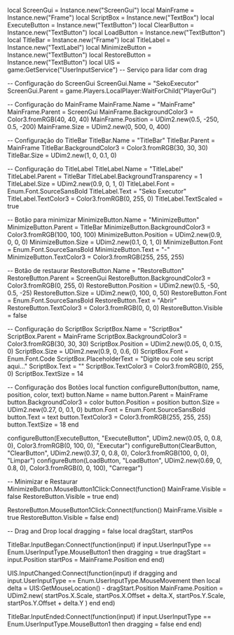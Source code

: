 local ScreenGui = Instance.new("ScreenGui")
local MainFrame = Instance.new("Frame")
local ScriptBox = Instance.new("TextBox")
local ExecuteButton = Instance.new("TextButton")
local ClearButton = Instance.new("TextButton")
local LoadButton = Instance.new("TextButton")
local TitleBar = Instance.new("Frame")
local TitleLabel = Instance.new("TextLabel")
local MinimizeButton = Instance.new("TextButton")
local RestoreButton = Instance.new("TextButton")
local UIS = game:GetService("UserInputService") -- Serviço para lidar com drag

-- Configuração do ScreenGui
ScreenGui.Name = "SekoExecutor"
ScreenGui.Parent = game.Players.LocalPlayer:WaitForChild("PlayerGui")

-- Configuração do MainFrame
MainFrame.Name = "MainFrame"
MainFrame.Parent = ScreenGui
MainFrame.BackgroundColor3 = Color3.fromRGB(40, 40, 40)
MainFrame.Position = UDim2.new(0.5, -250, 0.5, -200)
MainFrame.Size = UDim2.new(0, 500, 0, 400)

-- Configuração do TitleBar
TitleBar.Name = "TitleBar"
TitleBar.Parent = MainFrame
TitleBar.BackgroundColor3 = Color3.fromRGB(30, 30, 30)
TitleBar.Size = UDim2.new(1, 0, 0.1, 0)

-- Configuração do TitleLabel
TitleLabel.Name = "TitleLabel"
TitleLabel.Parent = TitleBar
TitleLabel.BackgroundTransparency = 1
TitleLabel.Size = UDim2.new(0.9, 0, 1, 0)
TitleLabel.Font = Enum.Font.SourceSansBold
TitleLabel.Text = "Seko Executor"
TitleLabel.TextColor3 = Color3.fromRGB(0, 255, 0)
TitleLabel.TextScaled = true

-- Botão para minimizar
MinimizeButton.Name = "MinimizeButton"
MinimizeButton.Parent = TitleBar
MinimizeButton.BackgroundColor3 = Color3.fromRGB(100, 100, 100)
MinimizeButton.Position = UDim2.new(0.9, 0, 0, 0)
MinimizeButton.Size = UDim2.new(0.1, 0, 1, 0)
MinimizeButton.Font = Enum.Font.SourceSansBold
MinimizeButton.Text = "-"
MinimizeButton.TextColor3 = Color3.fromRGB(255, 255, 255)

-- Botão de restaurar
RestoreButton.Name = "RestoreButton"
RestoreButton.Parent = ScreenGui
RestoreButton.BackgroundColor3 = Color3.fromRGB(0, 255, 0)
RestoreButton.Position = UDim2.new(0.5, -50, 0.5, -25)
RestoreButton.Size = UDim2.new(0, 100, 0, 50)
RestoreButton.Font = Enum.Font.SourceSansBold
RestoreButton.Text = "Abrir"
RestoreButton.TextColor3 = Color3.fromRGB(0, 0, 0)
RestoreButton.Visible = false

-- Configuração do ScriptBox
ScriptBox.Name = "ScriptBox"
ScriptBox.Parent = MainFrame
ScriptBox.BackgroundColor3 = Color3.fromRGB(30, 30, 30)
ScriptBox.Position = UDim2.new(0.05, 0, 0.15, 0)
ScriptBox.Size = UDim2.new(0.9, 0, 0.6, 0)
ScriptBox.Font = Enum.Font.Code
ScriptBox.PlaceholderText = "Digite ou cole seu script aqui..."
ScriptBox.Text = ""
ScriptBox.TextColor3 = Color3.fromRGB(0, 255, 0)
ScriptBox.TextSize = 14

-- Configuração dos Botões
local function configureButton(button, name, position, color, text)
    button.Name = name
    button.Parent = MainFrame
    button.BackgroundColor3 = color
    button.Position = position
    button.Size = UDim2.new(0.27, 0, 0.1, 0)
    button.Font = Enum.Font.SourceSansBold
    button.Text = text
    button.TextColor3 = Color3.fromRGB(255, 255, 255)
    button.TextSize = 18
end

configureButton(ExecuteButton, "ExecuteButton", UDim2.new(0.05, 0, 0.8, 0), Color3.fromRGB(0, 100, 0), "Executar")
configureButton(ClearButton, "ClearButton", UDim2.new(0.37, 0, 0.8, 0), Color3.fromRGB(100, 0, 0), "Limpar")
configureButton(LoadButton, "LoadButton", UDim2.new(0.69, 0, 0.8, 0), Color3.fromRGB(0, 0, 100), "Carregar")

-- Minimizar e Restaurar
MinimizeButton.MouseButton1Click:Connect(function()
    MainFrame.Visible = false
    RestoreButton.Visible = true
end)

RestoreButton.MouseButton1Click:Connect(function()
    MainFrame.Visible = true
    RestoreButton.Visible = false
end)

-- Drag and Drop
local dragging = false
local dragStart, startPos

TitleBar.InputBegan:Connect(function(input)
    if input.UserInputType == Enum.UserInputType.MouseButton1 then
        dragging = true
        dragStart = input.Position
        startPos = MainFrame.Position
    end
end)

UIS.InputChanged:Connect(function(input)
    if dragging and input.UserInputType == Enum.UserInputType.MouseMovement then
        local delta = UIS:GetMouseLocation() - dragStart.Position
        MainFrame.Position = UDim2.new(
            startPos.X.Scale,
            startPos.X.Offset + delta.X,
            startPos.Y.Scale,
            startPos.Y.Offset + delta.Y
        )
    end
end)

TitleBar.InputEnded:Connect(function(input)
    if input.UserInputType == Enum.UserInputType.MouseButton1 then
        dragging = false
    end
end)
